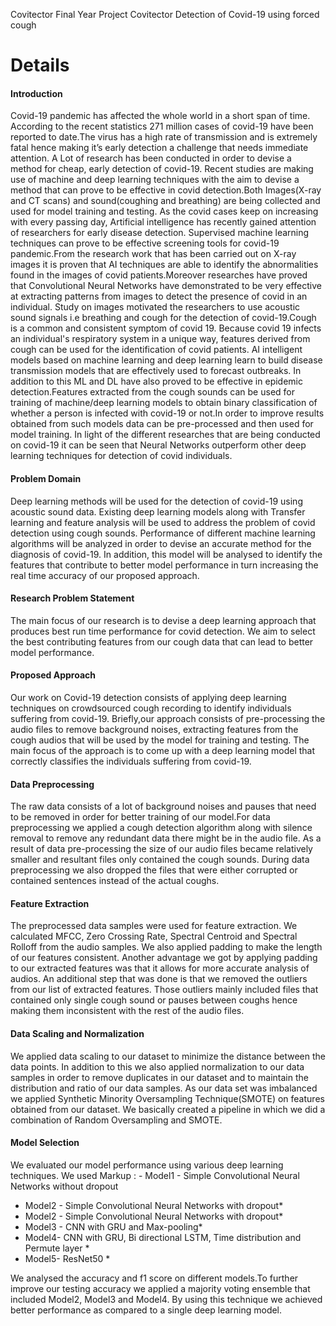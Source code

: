 Covitector
Final Year Project 
Covitector
Detection of Covid-19 using forced cough 
# Details
#### Introduction
Covid-19 pandemic has affected the whole world in a short span of time. According to the recent statistics 271 million cases of covid-19 have been reported to date.The virus has a high rate of transmission and is extremely fatal hence making it’s early detection a challenge that needs immediate attention. A Lot of research has been conducted in order to devise a method for cheap, early detection of covid-19. Recent studies are making use of machine and deep learning techniques with the aim to devise a method that can prove to be effective in covid detection.Both Images(X-ray and CT scans) and sound(coughing and breathing) are being collected and used for model training and testing.
As the covid cases keep on increasing with every passing day, Artificial intelligence has recently gained attention of researchers for early disease detection. Supervised machine learning techniques can prove to be effective screening tools for covid-19 pandemic.From the research work that has been carried out on X-ray images it is proven that AI techniques are able to identify the abnormalities found in the images of covid patients.Moreover researches have proved that Convolutional Neural Networks have demonstrated to be very effective at extracting patterns from images to detect the presence of covid in an individual. Study on images motivated the researchers to use acoustic sound signals i.e breathing and cough for the detection of covid-19.Cough is a common and consistent symptom of covid 19. Because covid 19 infects an individual's respiratory system in a unique way, features derived from cough can be used for the identification of covid patients.
AI intelligent models based on machine learning and deep learning learn to build disease transmission models that are effectively used to forecast outbreaks. In addition to this ML and DL have also proved to be effective in epidemic detection.Features extracted from the cough sounds can be used for training of machine/deep learning models to obtain binary classification of whether a person is infected with covid-19 or not.In order to improve results obtained from such models data can be pre-processed and then used for model training. In light of the different researches that are being conducted on covid-19 it can be seen that Neural Networks outperform other deep learning techniques for detection of covid individuals.
#### Problem Domain
Deep learning methods will be used for the detection of covid-19 using acoustic sound data. Existing deep learning models along with Transfer learning and feature analysis will be used to address the problem of covid detection using cough sounds. Performance of different machine learning algorithms will be analyzed in order to devise an accurate method for the diagnosis of covid-19. In addition, this model will be analysed to identify the features that contribute to better model performance in turn increasing the real time accuracy of our proposed approach.
#### Research Problem Statement
The main focus of our research is to devise a deep learning approach that produces best run time performance for covid detection. We aim to select the best contributing features from our cough data that can lead to better model performance.
#### Proposed Approach 
Our work on Covid-19 detection consists of applying deep learning techniques on crowdsourced cough recording to identify individuals suffering from covid-19. Briefly,our approach consists of pre-processing the audio files to remove background noises, extracting features from the cough audios that will be used by the model for training and testing. The main focus of the approach is to come up with a deep learning model that correctly classifies the individuals suffering from covid-19.
#### Data Preprocessing
The raw data consists of a lot of background noises and pauses that need to be removed in order for better training of our model.For data preprocessing we applied a cough detection algorithm along with silence removal to remove any redundant data there might be in the audio file. As a result of data pre-processing the size of our audio files became relatively smaller and resultant files only contained the cough sounds. During data preprocessing we also dropped the files that were either corrupted or contained sentences instead of the actual coughs. 
#### Feature Extraction
The preprocessed data samples were used for feature extraction. We calculated MFCC, Zero Crossing Rate, Spectral Centroid and Spectral Rolloff from the audio samples. We also applied padding to make the length of our features consistent. Another advantage we got by applying padding to our extracted features was that it allows for more accurate analysis of audios. An additional step that was done is that we removed the outliers from our list of extracted features. Those outliers mainly included files that contained only single cough sound or pauses between coughs hence making them inconsistent with the rest of the audio files.
#### Data Scaling and Normalization
We applied data scaling to our dataset to minimize the distance between the data points. In addition to this we also applied normalization to our data samples in order to remove duplicates in our dataset and to maintain the distribution and ratio of our data samples. As our data set was imbalanced we applied Synthetic Minority Oversampling Technique(SMOTE) on features obtained from our dataset. We basically created a pipeline in which we did a combination of Random Oversampling and SMOTE.
#### Model Selection

We evaluated our model performance using various deep learning techniques. We used 
Markup : - Model1 - Simple Convolutional Neural Networks without dropout
* Model2 - Simple Convolutional Neural Networks with dropout*
* Model2 - Simple Convolutional Neural Networks with dropout*
* Model3 - CNN with GRU and Max-pooling*
* Model4- CNN with GRU, Bi directional LSTM, Time distribution and Permute layer *
* Model5- ResNet50 *


We analysed the accuracy and f1 score on different models.To further improve our testing accuracy we applied a majority voting ensemble that included Model2, Model3 and Model4. By using this technique we achieved better performance as compared to a single deep learning model.
